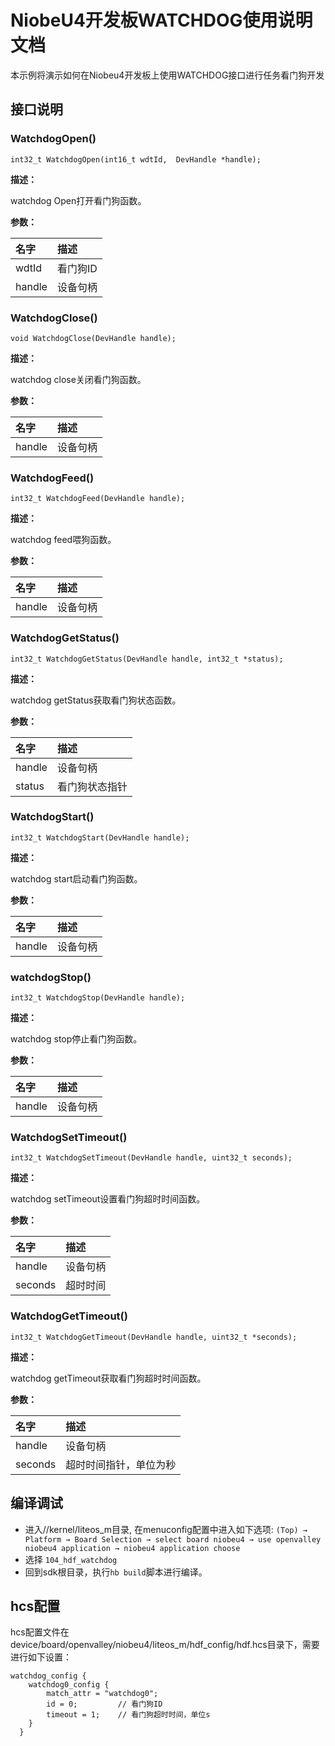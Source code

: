 # NiobeU4开发板WATCHDOG使用说明文档
本示例将演示如何在Niobeu4开发板上使用WATCHDOG接口进行任务看门狗开发

## 接口说明

### WatchdogOpen()

```
int32_t WatchdogOpen(int16_t wdtId,  DevHandle *handle);
```

**描述：**

watchdog Open打开看门狗函数。

**参数：**

| 名字   | 描述     |
| :----- | :------- |
| wdtId  | 看门狗ID |
| handle | 设备句柄 |

### WatchdogClose()

```
void WatchdogClose(DevHandle handle);
```

**描述：**

watchdog close关闭看门狗函数。

**参数：**

| 名字   | 描述     |
| :----- | :------- |
| handle | 设备句柄 |

### WatchdogFeed()

```
int32_t WatchdogFeed(DevHandle handle);
```

**描述：**

watchdog feed喂狗函数。

**参数：**

| 名字   | 描述     |
| :----- | :------- |
| handle | 设备句柄 |

### WatchdogGetStatus()

```
int32_t WatchdogGetStatus(DevHandle handle, int32_t *status);
```

**描述：**

watchdog getStatus获取看门狗状态函数。

**参数：**

| 名字   | 描述           |
| :----- | :------------- |
| handle | 设备句柄       |
| status | 看门狗状态指针 |

### WatchdogStart()

```
int32_t WatchdogStart(DevHandle handle);
```

**描述：**

watchdog start启动看门狗函数。

**参数：**

| 名字   | 描述     |
| :----- | :------- |
| handle | 设备句柄 |

### watchdogStop()

```
int32_t WatchdogStop(DevHandle handle);
```

**描述：**

watchdog stop停止看门狗函数。

**参数：**

| 名字   | 描述     |
| :----- | :------- |
| handle | 设备句柄 |

### WatchdogSetTimeout()

```
int32_t WatchdogSetTimeout(DevHandle handle, uint32_t seconds);
```

**描述：**

watchdog setTimeout设置看门狗超时时间函数。

**参数：**

| 名字    | 描述     |
| :------ | :------- |
| handle  | 设备句柄 |
| seconds | 超时时间 |

### WatchdogGetTimeout()

```
int32_t WatchdogGetTimeout(DevHandle handle, uint32_t *seconds);
```

**描述：**

watchdog getTimeout获取看门狗超时时间函数。

**参数：**

| 名字    | 描述                   |
| :------ | :--------------------- |
| handle  | 设备句柄               |
| seconds | 超时时间指针，单位为秒 |

## 编译调试

- 进入//kernel/liteos_m目录, 在menuconfig配置中进入如下选项:
  `(Top) → Platform → Board Selection → select board niobeu4 → use openvalley niobeu4 application → niobeu4 application choose`
- 选择 `104_hdf_watchdog`
- 回到sdk根目录，执行`hb build`脚本进行编译。

## hcs配置

hcs配置文件在device/board/openvalley/niobeu4/liteos_m/hdf_config/hdf.hcs目录下，需要进行如下设置：

```
watchdog_config {
    watchdog0_config {
        match_attr = "watchdog0";
        id = 0;         // 看门狗ID
        timeout = 1;    // 看门狗超时时间，单位s
    }
  }
```
